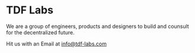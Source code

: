 # TDF Labs

We are a group of engineers, products and designers to build and counsult for the decentralized future. 

Hit us with an Email at info@tdf-labs.com

